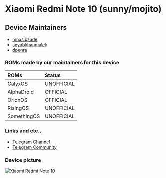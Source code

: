 # Xiaomi Redmi Note 10 (sunny/mojito)

## Device Maintainers ##
- [mnasibzade](https://github.com/mnasibzade)
- [soyabkhanmalek](https://github.com/soyabkhanmalek)
- [dpenra](https://github.com/dpenra)

### ROMs made by our maintainers for this device

| ROMs                    | Status                                                          |
| :---------------------- | :---------------------------------------------------------------|
| CalyxOS                 | UNOFFICIAL                                                      |
| AlphaDroid              | OFFICIAL                                                        |
| OrionOS                 | OFFICIAL                                                        |
| RisingOS                | UNOFFICIAL                                                      |
| SomethingOS             | UNOFFICIAL                                                      |

### Links and etc..

- [Telegram Channel](https://t.me/shawkbuilds)
- [Telegram Community](https://t.me/shawkbuilddiscussion)

### Device picture

![Xiaomi Redmi Note 10](https://fdn2.gsmarena.com/vv/pics/xiaomi/xiaomi-redmi-note10-11.jpg "Xiaomi Redmi Note 10 in Aqua Green")
